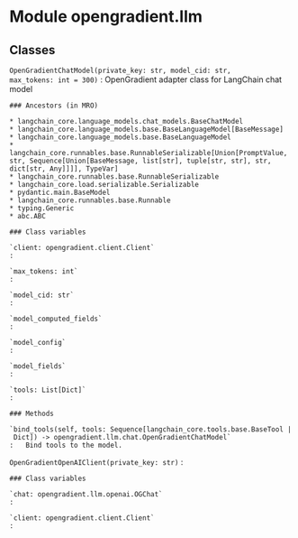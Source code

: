 Module opengradient.llm
=======================

Classes
-------

`OpenGradientChatModel(private_key: str, model_cid: str, max_tokens: int = 300)`
:   OpenGradient adapter class for LangChain chat model

    ### Ancestors (in MRO)

    * langchain_core.language_models.chat_models.BaseChatModel
    * langchain_core.language_models.base.BaseLanguageModel[BaseMessage]
    * langchain_core.language_models.base.BaseLanguageModel
    * langchain_core.runnables.base.RunnableSerializable[Union[PromptValue, str, Sequence[Union[BaseMessage, list[str], tuple[str, str], str, dict[str, Any]]]], TypeVar]
    * langchain_core.runnables.base.RunnableSerializable
    * langchain_core.load.serializable.Serializable
    * pydantic.main.BaseModel
    * langchain_core.runnables.base.Runnable
    * typing.Generic
    * abc.ABC

    ### Class variables

    `client: opengradient.client.Client`
    :

    `max_tokens: int`
    :

    `model_cid: str`
    :

    `model_computed_fields`
    :

    `model_config`
    :

    `model_fields`
    :

    `tools: List[Dict]`
    :

    ### Methods

    `bind_tools(self, tools: Sequence[langchain_core.tools.base.BaseTool | Dict]) ‑> opengradient.llm.chat.OpenGradientChatModel`
    :   Bind tools to the model.

`OpenGradientOpenAIClient(private_key: str)`
:   

    ### Class variables

    `chat: opengradient.llm.openai.OGChat`
    :

    `client: opengradient.client.Client`
    :